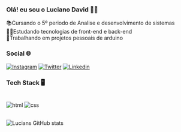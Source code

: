 ### Olá! eu sou o Luciano David 👊🏿

📚Cursando o 5º periodo de Analise e desenvolvimento de sistemas <br>
👨‍💻Estudando tecnologias de front-end e back-end<br>
🤖Trabalhando em projetos pessoais de arduino<br>

### Social 🌐


[![Instagram](https://img.shields.io/badge/Instagram-E4405F?style=for-the-badge&logo=instagram&logoColor=white)](https://www.instagram.com/lucian_028/)
[![Twitter](https://img.shields.io/badge/Twitter-1DA1F2?style=for-the-badge&logo=twitter&logoColor=white)](https://twitter.com/Luc1ans)
[![Linkedin](https://img.shields.io/badge/LinkedIn-0077B5?style=for-the-badge&logo=linkedin&logoColor=white)]()


### Tech Stack 🖥️

<div style="display: inline_block"><br/> 
    <img align="center" alt="html" src="https://img.shields.io/badge/HTML-239120?style=for-the-badge&logo=html5&logoColor=white">
    <img align="center" alt="css" src="https://img.shields.io/badge/CSS-239120?&style=for-the-badge&logo=css3&logoColor=white">
    <img align="center" alt="" src="https://img.shields.io/badge/.NET-5C2D91?style=for-the-badge&logo=.net&logoColor=white">
    <img align="center" alt="" src="https://img.shields.io/badge/C-00599C?style=for-the-badge&logo=c&logoColor=white">
    <img align="center" alt="" src="https://img.shields.io/badge/Java-ED8B00?style=for-the-badge&logo=openjdk&logoColor=white">  
    <img align="center" alt="" src="https://img.shields.io/badge/Arduino_IDE-00979D?style=for-the-badge&logo=arduino&logoColor=white"> 
    <img align="center" alt="" src="https://img.shields.io/badge/Microsoft_SQL_Server-CC2927?style=for-the-badge&logo=microsoft-sql-server&logoColor=white">
    <img align="center" alt="" src="https://img.shields.io/badge/MySQL-00000F?style=for-the-badge&logo=mysql&logoColor=white">  
    <img align="center" alt="" src="https://img.shields.io/badge/C%23-239120?style=for-the-badge&logo=c-sharp&logoColor=white">  
</div>

<br>

![Lucians GitHub stats](https://github-readme-stats.vercel.app/api?username=Luc1ans&show_icons=true&theme=radical)
